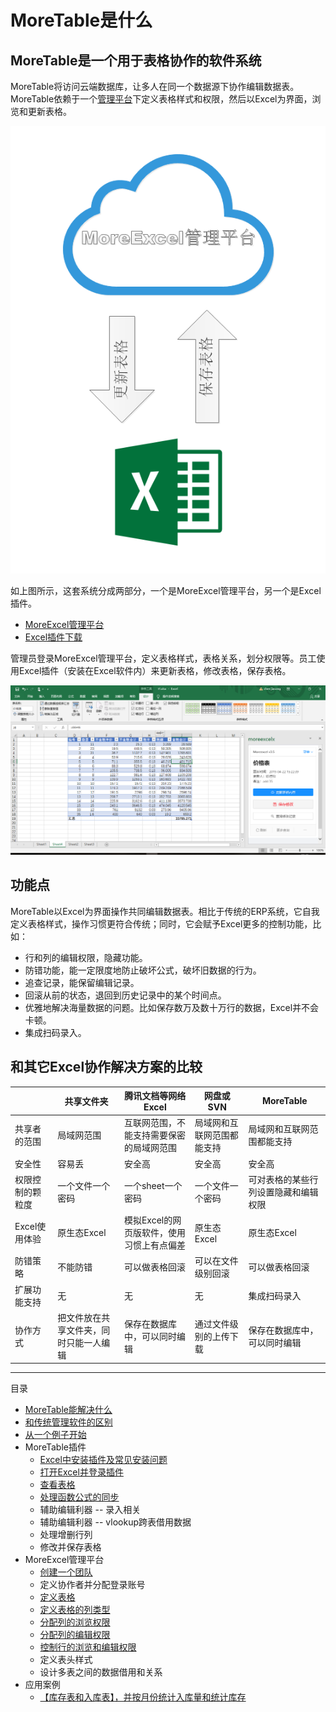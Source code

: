 ﻿# MoreTable是什么

## MoreTable是一个用于表格协作的软件系统

MoreTable将访问云端数据库，让多人在同一个数据源下协作编辑数据表。MoreTable依赖于一个[管理平台](https://me3.6erp.cn/mex/admin/home/)下定义表格样式和权限，然后以Excel为界面，浏览和更新表格。

![image](images/yunexceldown.png)

如上图所示，这套系统分成两部分，一个是MoreExcel管理平台，另一个是Excel插件。

- [MoreExcel管理平台](https://me3.6erp.cn/mex/admin/home/)
- [Excel插件下载](https://appsource.microsoft.com/zh-cn/product/office/WA200000158?tab=Overview)

管理员登录MoreExcel管理平台，定义表格样式，表格关系，划分权限等。员工使用Excel插件（安装在Excel软件内）来更新表格，修改表格，保存表格。

![image](images/image003.png)

## 功能点

MoreTable以Excel为界面操作共同编辑数据表。相比于传统的ERP系统，它自我定义表格样式，操作习惯更符合传统；同时，它会赋予Excel更多的控制功能，比如：

- 行和列的编辑权限，隐藏功能。
- 防错功能，能一定限度地防止破坏公式，破坏旧数据的行为。
- 追查记录，能保留编辑记录。
- 回滚从前的状态，退回到历史记录中的某个时间点。
- 优雅地解决海量数据的问题。比如保存数万及数十万行的数据，Excel并不会卡顿。
- 集成扫码录入。

## 和其它Excel协作解决方案的比较

| | 共享文件夹 | 腾讯文档等网络Excel | 网盘或SVN | MoreTable |
| --- | --- | --- | --- | --- | 
| 共享者的范围 | 局域网范围 | 互联网范围，不能支持需要保密的局域网范围 | 局域网和互联网范围都能支持 | 局域网和互联网范围都能支持 |
| 安全性 | 容易丢 | 安全高 | 安全高 | 安全高 | 
| 权限控制的颗粒度 | 一个文件一个密码 | 一个sheet一个密码 | 一个文件一个密码 | 可对表格的某些行列设置隐藏和编辑权限 |
| Excel使用体验 | 原生态Excel | 模拟Excel的网页版软件，使用习惯上有点偏差 | 原生态Excel | 原生态Excel |
| 防错策略 | 不能防错 | 可以做表格回滚 | 可以在文件级别回滚 | 可以做表格回滚 |
| 扩展功能支持 | 无 | 无 | 无 | 集成扫码录入 |
| 协作方式 | 把文件放在共享文件夹，同时只能一人编辑 | 保存在数据库中，可以同时编辑 | 通过文件级别的上传下载 | 保存在数据库中，可以同时编辑 |

---

目录

- [MoreTable能解决什么](index_solv)
- [和传统管理软件的区别](index_diff)
- [从一个例子开始](GettingStarted)
- MoreTable插件
  - [Excel中安装插件及常见安装问题](addin_install)
  - [打开Excel并登录插件](addin_start)
  - [查看表格](addin_update)
  - [处理函数公式的同步](addin_formula)
  - 辅助编辑利器 -- 录入相关
  - 辅助编辑利器 -- vlookup跨表借用数据
  - 处理增删行列
  - 修改并保存表格
- MoreExcel管理平台
  - [创建一个团队](group_new)
  - 定义协作者并分配登录账号
  - [定义表格](group_def_table)
  - [定义表格的列类型](group_table_col_def)
  - [分配列的浏览权限](group_table_view_rights)
  - [分配列的编辑权限](group_table_edit_rights)
  - [控制行的浏览和编辑权限](group_table_row_rights)
  - 定义表头样式
  - 设计多表之间的数据借用和关系
- 应用案例
  - [【库存表和入库表】，并按月份统计入库量和统计库存](samples/s1)
